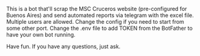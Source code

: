 This is a bot that'll scrap the MSC Cruceros website (pre-configured for Buenos Aires) and send automated reports via telegram with the excel file. Multiple users are allowed. 
Change the config if you need to start from some other port. Change the .env file to add TOKEN from the BotFather to have your own bot running. 

Have fun. If you have any questions, just ask. 
